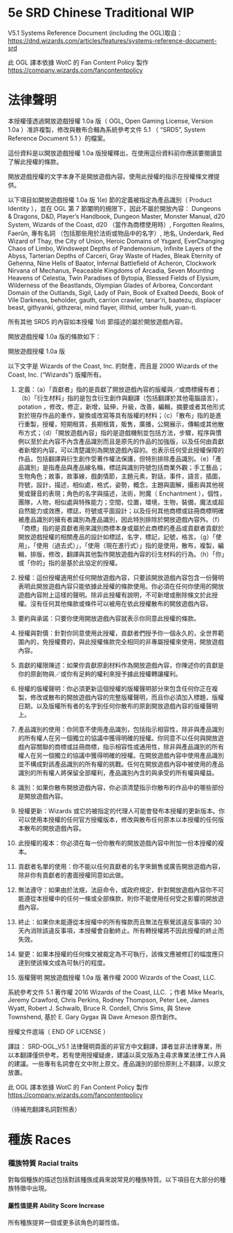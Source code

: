 # 5e SRD Chinese Traditional WIP

V5.1 Systems Reference Document (including the OGL)取自：
https://dnd.wizards.com/articles/features/systems-reference-document-srd

此 OGL 譯本依據 WotC 的 Fan Content Policy 製作
https://company.wizards.com/fancontentpolicy

# 法律聲明

本授權僅透過開放遊戲授權 1.0a 版（ OGL, Open Gaming License, Version 1.0a ）准許複製，修改與散布合輯為系統參考文件 5.1 （ “SRD5”, System Reference Document 5.1 ）的檔案。

這份資料是以開放遊戲授權 1.0a 版授權釋出，在使用這份資料前你應該要閱讀並了解此授權的條款。

開放遊戲授權的文字本身不是開放遊戲內容。使用此授權的指示在授權條文裡提供。

以下項目如開放遊戲授權 1.0a 版 1(e) 節的定義被指定為產品識別（ Product Identity ），並在 OGL 第 7 節闡明的規限下，因此不屬於開放內容： Dungeons & Dragons, D&D, Player’s Handbook, Dungeon Master, Monster Manual, d20 System, Wizards of the Coast, d20 （當作為商標使用時）,  Forgotten Realms, Faerûn, 專有名詞 （包括那些用於法術或物品中的名字）, 地名, Underdark, Red Wizard of Thay, the City of Union, Heroic Domains of Ysgard, EverChanging Chaos of Limbo, Windswept Depths of Pandemonium, Infinite Layers of the Abyss, Tarterian Depths of Carceri, Gray Waste of Hades, Bleak Eternity of Gehenna, Nine Hells of Baator, Infernal Battlefield of Acheron, Clockwork Nirvana of Mechanus, Peaceable Kingdoms of Arcadia, Seven Mounting Heavens of Celestia, Twin Paradises of Bytopia, Blessed Fields of Elysium, Wilderness of the Beastlands, Olympian Glades of Arborea, Concordant Domain of the Outlands, Sigil, Lady of Pain, Book of Exalted Deeds, Book of Vile Darkness, beholder, gauth, carrion crawler, tanar’ri, baatezu, displacer beast, githyanki, githzerai, mind flayer, illithid, umber hulk, yuan-ti.

所有其他 SRD5 的內容如本授權 1(d) 節描述的屬於開放遊戲內容。

開放遊戲授權 1.0a 版的條款如下：

開放遊戲授權 1.0a 版

以下文字是 Wizards of the Coast, Inc. 的財產，而且是 2000  Wizards of the Coast, Inc. (“Wizards”) 版權所有。

1. 定義：（a）「貢獻者」指的是貢獻了開放遊戲內容的版權與／或商標擁有者；（b）「衍生材料」指的是包含衍生創作與翻譯（包括翻譯於其他電腦語言）， potation ，修改，修正，新增，延伸，升級，改善，編輯，摘要或者其他形式對於現存作品的重作，變換或改寫等具有版權的材料；（c）「散布」指的是進行重製，授權，短期租賃，長期租賃，販售，廣播，公開展示，傳輸或其他散布方式；（d）「開放遊戲內容」指的是遊戲機制並包括方法，步驟，程序與慣例以至於此內容不內含產品識別而且是原先的作品的加強版，以及任何由貢獻者新增的內容，可以清楚識別為開放遊戲內容的。也表示任何受此授權保障的作品，包括翻譯與衍生創作受著作權法保護，但特別排除產品識別。（e）「產品識別」是指產品與產品線名稱，標誌與識別符號包括商業外觀；手工藝品；生物角色；故事，故事線，戲劇情節，主題元素，對話，事件，語言，插圖，符號，設計，描述，相似處，格式，姿勢，概念，主題與圖解，攝影與其他視覺或聲音的表現；角色的名字與描述，法術，附魔（ Enchantment ），個性，團隊，人物，相似處與特殊能力；空間，位置，環境，生物，裝備，魔法或超自然能力或效應，標誌，符號或平面設計；以及任何其他商標或註冊商標明確被產品識別的擁有者識別為產品識別，因此特別排除於開放遊戲內容外。（f）「商標」指的是貢獻者用來識別商標本身或屬於此商標的產品或貢獻者貢獻於開放遊戲授權的相關產品的設計如標誌，名字，標記，記號，格言。（g）「使用」，「使用（過去式）」，「使用（現在進行式）」指的是使用，散布，複製，編輯，排版，修改，翻譯與其他製作開放遊戲內容的衍生材料的行為。（h）「你」或「你的」指的是基於此協定的授權。

2. 授權：這份授權適用於任何開放遊戲內容，只要該開放遊戲內容包含一份聲明表明此開放遊戲內容只能依據此授權的條款使用。你必須在任何你使用的開放遊戲內容附上這樣的聲明。除非此授權有說明，不可新增或刪除條文於此授權。沒有任何其他條款或條件可以被用在依此授權散布的開放遊戲內容。

3. 要約與承諾：只要你使用開放遊戲內容就表示你同意此授權的條款。

4. 授權與對價：針對你同意使用此授權，貢獻者們授予你一個永久的，全世界範圍內的，免授權費的，與此授權條款完全相同的非專屬授權來使用，開放遊戲內容。

5. 貢獻的權限陳述：如果你貢獻原創材料作為開放遊戲內容，你陳述你的貢獻是你的原創物與／或你有足夠的權利來授予據此授權轉讓權利。

6. 授權的版權聲明：你必須更新這個授權的版權聲明部分來包含任何你正在複製，修改或散布的開放遊戲內容的完整版權聲明，而且你必須加入標題，版權日期，以及版權所有者的名字到任何你散布的原創開放遊戲內容的版權聲明上。

7. 產品識別的使用：你同意不使用產品識別，包括指示相容性，除非與產品識別的所有權人在另一個獨立的協議中獲得明確的授權。你同意不以任何與開放遊戲內容關聯的商標或註冊商標，指示相容性或通用性，除非與產品識別的所有權人在另一個獨立的協議中獲得明確的授權。在開放遊戲內容中使用產品識別並不構成對該產品識別的所有權的挑戰。任何在開放遊戲內容中被使用的產品識別的所有權人將保留全部權利，產品識別內含的與承受的所有權與權益。

8. 識別：如果你散布開放遊戲內容，你必須清楚指示你散布的作品中的哪些部份是開放遊戲內容。

9. 授權更新：Wizards 或它的被指定的代理人可能會發布本授權的更新版本。你可以使用本授權的任何官方授權版本，修改與散布任何原本以本授權的任何版本散布的開放遊戲內容。

10. 此授權的複本：你必須在每一份你散布的開放遊戲內容中附加一份本授權的複本。

11. 貢獻者名單的使用：你不能以任何貢獻者的名字來銷售或廣告開放遊戲內容，除非你有貢獻者的書面授權同意如此做。

12. 無法遵守：如果由於法規，法庭命令，或政府規定，針對開放遊戲內容你不可能遵從本授權中的任何一條或全部條款，則你不能使用任何受之影響的開放遊戲內容。

13. 終止：如果你未能遵從本授權中的所有條款而且無法在察覺該違反事項的 30 天內消除該違反事項，本授權會自動終止。所有轉授權將不因此授權的終止而失效。

14. 變更：如果本授權的任何條文被裁定為不可執行，該條文應被修訂的幅度應只達到使該條文成為可執行的程度。

15. 版權聲明
開放遊戲授權 1.0a 版 著作權 2000 Wizards of the Coast, LLC.

系統參考文件 5.1  著作權 2016 Wizards of the Coast, LLC. ；作者 Mike Mearls, Jeremy Crawford, Chris Perkins, Rodney Thompson, Peter Lee, James Wyatt, Robert J. Schwalb, Bruce R. Cordell, Chris Sims, 與 Steve Townshend, 基於 E. Gary Gygax 與 Dave Arneson 原作創作。

授權文件底端（ END OF LICENSE ）


譯註：
SRD-OGL_V5.1 法律聲明頁面的非官方中文翻譯，譯者並非法律專業，所以本翻譯僅供參考。若有使用授權疑慮，建議以英文版為主尋求專業法律工作人員的建議。一些專有名詞會在文中附上原文。產品識別的部份原則上不翻譯，以原文放置。

此 OGL 譯本依據 WotC 的 Fan Content Policy 製作
https://company.wizards.com/fancontentpolicy


（待補充翻譯名詞對照表）



# 種族 Races

### 種族特質 Racial traits

對每個種族的描述包括對該種族成員來說常見的種族特質。以下項目在大部分的種族特徵中出現。

#### 屬性值提昇 Ability Score Increase
所有種族提昇一個或更多該角色的屬性值。
